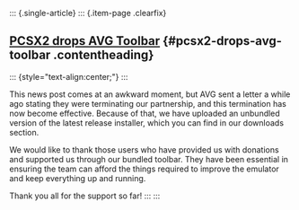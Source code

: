 ::: {.single-article}
::: {.item-page .clearfix}
## [PCSX2 drops AVG Toolbar](/258-pcsx2-drops-avg-toolbar.html) {#pcsx2-drops-avg-toolbar .contentheading}

::: {style="text-align:center;"}
:::

This news post comes at an awkward moment, but AVG sent a letter a while
ago stating they were terminating our partnership, and this termination
has now become effective. Because of that, we have uploaded an unbundled
version of the latest release installer, which you can find in our
downloads section.

We would like to thank those users who have provided us with donations
and supported us through our bundled toolbar. They have been essential
in ensuring the team can afford the things required to improve the
emulator and keep everything up and running.


Thank you all for the support so far!
:::
:::
